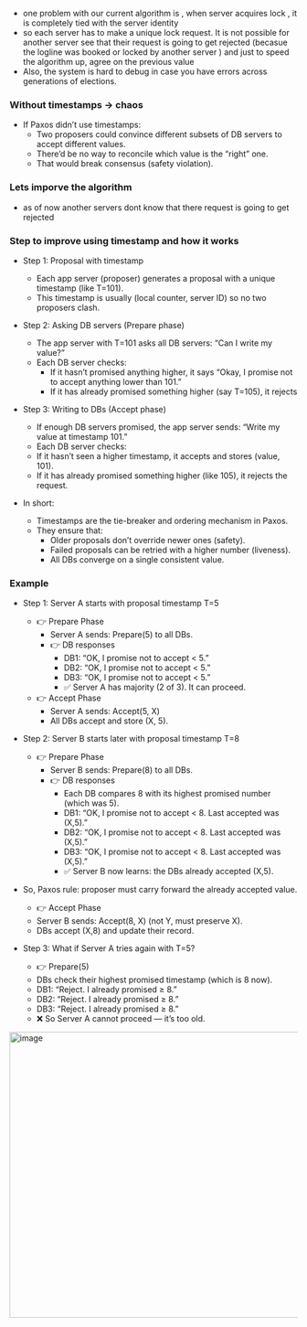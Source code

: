 - one problem with our current algorithm is , when server acquires lock , it is completely tied with the server identity
- so each server has to make a unique lock request. It is not possible for another server see that their request is going to get rejected (becasue the logline was booked or locked by another server ) and just to speed the algorithm up, agree on the previous value
- Also, the system is hard to debug in case you have errors across generations of elections.

### Without timestamps → chaos
- If Paxos didn’t use timestamps:
    - Two proposers could convince different subsets of DB servers to accept different values.
    - There’d be no way to reconcile which value is the “right” one.
    - That would break consensus (safety violation).


### Lets imporve the algorithm 
- as of now another servers dont know that there request is going to get rejected

### Step to improve using timestamp and how it works
- Step 1: Proposal with timestamp
    - Each app server (proposer) generates a proposal with a unique timestamp (like T=101).
    - This timestamp is usually (local counter, server ID) so no two proposers clash.
- Step 2: Asking DB servers (Prepare phase)
    - The app server with T=101 asks all DB servers: “Can I write my value?”
    - Each DB server checks:
        - If it hasn’t promised anything higher, it says “Okay, I promise not to accept anything lower than 101.”
        - If it has already promised something higher (say T=105), it rejects
- Step 3: Writing to DBs (Accept phase)
    - If enough DB servers promised, the app server sends: “Write my value at timestamp 101.”
    - Each DB server checks:
    - If it hasn’t seen a higher timestamp, it accepts and stores (value, 101).
    - If it has already promised something higher (like 105), it rejects the request.
 
- In short:
    - Timestamps are the tie-breaker and ordering mechanism in Paxos.
    - They ensure that:
        - Older proposals don’t override newer ones (safety).
        - Failed proposals can be retried with a higher number (liveness).
        - All DBs converge on a single consistent value.

### Example
- Step 1: Server A starts with proposal timestamp T=5
    - 👉 Prepare Phase
        - Server A sends: Prepare(5) to all DBs.
        - 👉 DB responses
            - DB1: “OK, I promise not to accept < 5.”
            - DB2: “OK, I promise not to accept < 5.”
            - DB3: “OK, I promise not to accept < 5.”
            - ✅ Server A has majority (2 of 3). It can proceed.
    - 👉 Accept Phase
        - Server A sends: Accept(5, X)
        - All DBs accept and store (X, 5).
- Step 2: Server B starts later with proposal timestamp T=8
    - 👉 Prepare Phase
        - Server B sends: Prepare(8) to all DBs.
        - 👉 DB responses
            - Each DB compares 8 with its highest promised number (which was 5).
            - DB1: “OK, I promise not to accept < 8. Last accepted was (X,5).”
            - DB2: “OK, I promise not to accept < 8. Last accepted was (X,5).”
            - DB3: “OK, I promise not to accept < 8. Last accepted was (X,5).”
            - ✅ Server B now learns: the DBs already accepted (X,5).
- So, Paxos rule: proposer must carry forward the already accepted value.
    - 👉 Accept Phase
    - Server B sends: Accept(8, X) (not Y, must preserve X).
    - DBs accept (X,8) and update their record.

- Step 3: What if Server A tries again with T=5?
    - 👉 Prepare(5)
    - DBs check their highest promised timestamp (which is 8 now).
    - DB1: “Reject. I already promised ≥ 8.”
    - DB2: “Reject. I already promised ≥ 8.”
    - DB3: “Reject. I already promised ≥ 8.”
    - ❌ So Server A cannot proceed — it’s too old.

<img width="600" height="500" alt="image" src="https://github.com/user-attachments/assets/4577a235-d238-40b3-8339-0a05a6ce8baa" />

